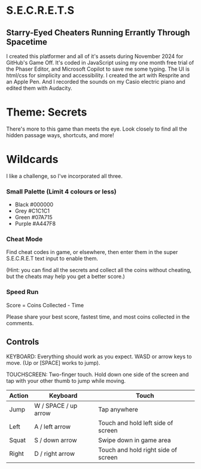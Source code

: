 # S.E.C.R.E.T.S
## Starry-Eyed Cheaters Running Errantly Through Spacetime

I created this platformer and all of it's assets during November 2024 for GitHub's Game Off. It's coded in JavaScript using my one month free trial of the Phaser Editor, and Microsoft Copilot to save me some typing. The UI is html/css for simplicity and accessibility. I created the art with Resprite and an Apple Pen. And I recorded the sounds on my Casio electric piano and edited them with Audacity.

# Theme: Secrets
There's more to this game than meets the eye. Look closely to find all the hidden passage ways, shortcuts, and more!

# Wildcards
I like a challenge, so I've incorporated all three.

### Small Palette (Limit 4 colours or less)
- Black #000000
- Grey #C1C1C1
- Green #07A715
- Purple #A447F8

### Cheat Mode
Find cheat codes in game, or elsewhere, then enter them in the super S.E.C.R.E.T text input to enable them. 

(Hint: you can find all the secrets and collect all the coins without cheating, but the cheats may help you get a better score.)

### Speed Run
Score = Coins Collected - Time

Please share your best score, fastest time, and most coins collected in the comments.

## Controls
KEYBOARD: Everything should work as you expect. WASD or arrow keys to move. (Up or [SPACE] works to jump).

TOUCHSCREEN: Two-finger touch. Hold down one side of the screen and tap with your other thumb to jump while moving.

| Action  | Keyboard               | Touch                             |
|---------|------------------------|-----------------------------------|
| Jump    | W / SPACE / up arrow   | Tap anywhere                      |
| Left    | A / left arrow         | Touch and hold left side of screen|
| Squat   | S / down arrow         | Swipe down in game area           |
| Right   | D / right arrow        | Touch and hold right side of screen|

